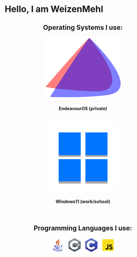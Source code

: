 ---
---
<div align>
	<h1>Hello, I am WeizenMehl</h1>
</div>
<div align='center'>
	<h2>Operating Systems I use:</h2>
</div>

<div align='center'>
    <img src="assets/eos-icon.png" width="250" height="200"/>
    <h4>EndeavourOS (private)</h4>
    <br>
    <img src="assets/windows11-icon.png" width="225" height="225"/>
    <h4>Windows11 (work/school)</h4>
</div>

<br>
<div align='center'>
	<h2>Programming Languages I use:</h2>
</div>

<div align='center'>
	<img src="assets/java-icon.png" width="50" height="50"/>
	<img src="assets/csharp-icon.png" width="50" height="50"/>
	<img src="assets/c-icon.png" width="50" height="50"/>
	<img src="assets/js-icon.png" width="50" height="50"/>
</div>


